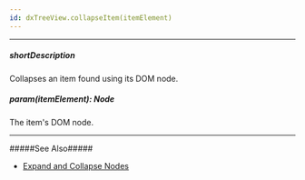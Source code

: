 ```yaml
---
id: dxTreeView.collapseItem(itemElement)
---
```

---
##### shortDescription
Collapses an item found using its DOM node.

##### param(itemElement): Node
The item's DOM node.

---
#####See Also#####
- [Expand and Collapse Nodes](/Documentation/Guide/Widgets/TreeView/Expand_and_Collapse_Nodes/#Using_the_API)